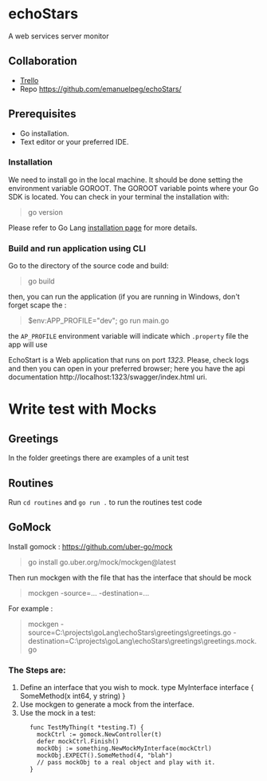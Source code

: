 # echoStars
A web services server monitor

## Collaboration
* [Trello](https://trello.com/c/FogW1SUW)
* Repo https://github.com/emanuelpeg/echoStars/

## Prerequisites

* Go installation.
* Text editor or your preferred IDE.

### Installation
We need to install go in the local machine. It should be done setting the environment variable GOROOT.
The GOROOT variable points where your Go SDK is located.
You can check in your terminal the installation with:
>go version

Please refer to Go Lang [installation page](https://go.dev/doc/install) for more details.


### Build and run application using CLI
Go to the directory of the source code and build:
>go build

then, you can run the application (if you are running in Windows, don't forget scape the :
>$env:APP_PROFILE="dev"; go run main.go

the `AP_PROFILE` environment variable will indicate which `.property` file the app will use

EchoStart is a Web application that runs on port _1323_. Please, check logs and then you can open in your preferred browser; here you have the api documentation http://localhost:1323/swagger/index.html uri.


# Write test with Mocks

## Greetings

In the folder greetings there are examples of a unit test

## Routines

Run `cd routines` and `go run .` to run the routines test code

## GoMock

Install gomock : https://github.com/uber-go/mock

>go install go.uber.org/mock/mockgen@latest

Then run mockgen with the file that has the interface that should be mock

>mockgen -source=... -destination=...

For example : 

>mockgen -source=C:\projects\goLang\echoStars\greetings\greetings.go -destination=C:\projects\goLang\echoStars\greetings\greetings.mock.go

### The Steps are: 

1. Define an interface that you wish to mock.
      type MyInterface interface {
        SomeMethod(x int64, y string)
      }
2. Use mockgen to generate a mock from the interface.
3. Use the mock in a test:

```
      func TestMyThing(t *testing.T) {
        mockCtrl := gomock.NewController(t)
        defer mockCtrl.Finish()
        mockObj := something.NewMockMyInterface(mockCtrl)
        mockObj.EXPECT().SomeMethod(4, "blah")
        // pass mockObj to a real object and play with it.
      }
```
